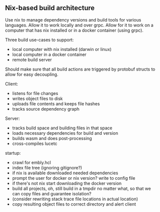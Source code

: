 ## Nix-based build architecture

Use nix to manage dependency versions and build tools for various languages. Allow it to work locally and over grpc. Allow for it to work on a computer that has nix installed or in a docker container (using grpc).


Three build use-cases to support:
 - local computer with nix installed (darwin or linux)
 - local computer in a docker container
 - remote build server

Should make sure that all build actions are triggered by protobuf structs to allow
for easy decoupling.

Client:
 - listens for file changes
 - writes object files to disk
 - uploads file contents and keeps file hashes
 - tracks source dependency graph

Server:
 - tracks build space and building files in that space
 - loads necessary dependencies for build and version
 - builds wasm and does post-processing
 - cross-compiles lucetc


startup:
 - crawl for embly.hcl
 - index file tree (ignoring gitignore?)
 - if nix is available downloaded needed dependencies
 - prompt the user for docker or nix version? write to config file
 - if there's not nix start downloading the docker version
 - build all projects, oh, still build in a tmpdir no matter what, so that we can copy files and guarantee isolation?
 - (consider rewriting stack trace file locations in actual location)
 - copy resulting object files to correct directory and alert client

